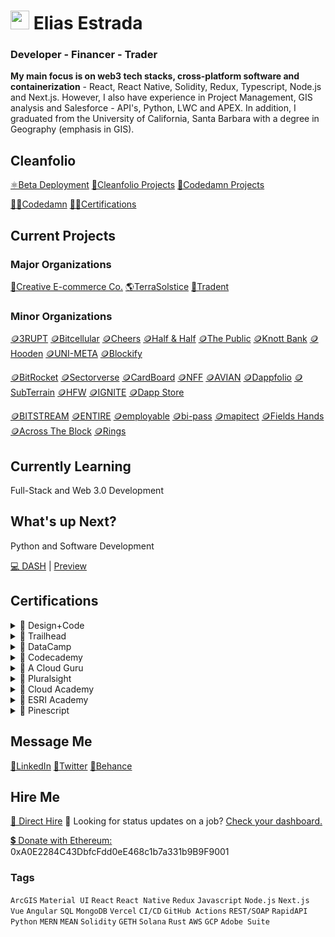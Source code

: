 # <img src="https://user-images.githubusercontent.com/61543012/202894820-0fadc8ce-22d9-4525-9162-26c1d21df479.png" height="30" width="30" align-items="center" justify-content="center" /> Elias Estrada
### Developer - Financer - Trader
**My main focus is on web3 tech stacks, cross-platform software and containerization** - React, React Native, Solidity, Redux, Typescript, Node.js and Next.js. However, I also have experience in Project Management, GIS analysis and Salesforce - API's, Python, LWC and APEX. In addition, I graduated from the University of California, Santa Barbara with a degree in Geography (emphasis in GIS).

## Cleanfolio
[⚛️Beta Deployment](https://cleanfolio.framer.website)
[📂Cleanfolio Projects](https://github.com/users/elicharlese/projects/10)
[📂Codedamn Projects](https://github.com/users/elicharlese/projects/11)

[👨‍💻Codedamn](https://codedamn.com/user/eliasestradac)
[👨‍💻Certifications](https://www.credly.com/users/elias-estrada/badges)

## Current Projects
### Major Organizations
[🛒Creative E-commerce Co.](https://github.com/Creative-Ecommerce-Co)
[🌎TerraSolstice](https://github.com/TerraSolstice)
[🔐Tradent](https://github.com/Tradent)

### Minor Organizations
[🪙3RUPT](https://github.com/3rupt)
[🪙Bitcellular](https://github.com/Bitcellular)
[🪙Cheers](https://github.com/Cheers-Browser)
[🪙Half & Half](https://github.com/Half-Half-1)
[🪙The Public](https://github.com/The-Public-3-0)
[🪙Knott Bank](https://github.com/Knott-Bank)
[🪙Hooden](https://github.com/Hooden-1)
[🪙UNI-META](https://github.com/UNI-META)
[🪙Blockify](https://github.com/Blockify-1)

[🪙BitRocket](https://github.com/BitRockets)
[🪙Sectorverse](https://github.com/Sectorverse)
[🪙CardBoard](https://github.com/CardBoard-1)
[🪙NFF](https://github.com/NFF-1)
[🪙AVIAN](https://github.com/AVIAN-1)
[🪙Dappfolio](https://github.com/Dappfolio)
[🪙SubTerrain](https://github.com/SubTerrain)
[🪙HFW](https://github.com/HFW-1)
[🪙IGNITE](https://github.com/IGNITE-1)
[🪙Dapp Store](https://github.com/Dapp-Store-1)

[🪙BITSTREAM](https://github.com/BITSTREAM-1)
[🪙ENTIRE](https://github.com/ENTIRE-1)
[🪙employable](https://github.com/employable-1)
[🪙bi-pass](https://github.com/bi-pass)
[🪙mapitect](https://github.com/mapitect)
[🪙Fields Hands](https://github.com/Field-Hands)
[🪙Across The Block](https://github.com/Across-The-Block)
[🪙Rings](https://github.com/Rings-1)

## Currently Learning
Full-Stack and Web 3.0 Development

## What's up Next?
Python and Software Development

[💻 DASH](https://github.com/elicharlese/DASH) | [Preview](https://dash.framer.website/dash)

## Certifications
<details><summary>📃 Design+Code</summary>
<!--   <p>- <a href="https://www.linkedin.com/in/elicharlese/details/certifications/">Framer</a></p>
  <p>- <a href="https://www.linkedin.com/in/elicharlese/details/certifications/">Figma</a></p>
  <p>- <a href="https://www.linkedin.com/in/elicharlese/details/certifications/">Swift</a></p> -->
</details>
<details><summary>📃 Trailhead</summary>
<!--   <p>- <a href="https://www.linkedin.com/in/elicharlese/details/certifications/">Salesforce Developer</a></p>
  <p>- <a href="https://www.linkedin.com/in/elicharlese/details/certifications/">Salesforce Admin</a></p>
  <p>- <a href="https://www.linkedin.com/in/elicharlese/details/certifications/">Salesforce Architect</a></p> -->
</details>
<details><summary>📃 DataCamp</summary>
<!--   <p>- <a href="https://www.linkedin.com/in/elicharlese/details/certifications/">Framer</a></p>
  <p>- <a href="https://www.linkedin.com/in/elicharlese/details/certifications/">Figma</a></p>
  <p>- <a href="https://www.linkedin.com/in/elicharlese/details/certifications/">Swift</a></p> -->
</details>
<details><summary>📃 Codecademy</summary>
<!--   <p>- <a href="https://www.linkedin.com/in/elicharlese/details/certifications/">Framer</a></p>
  <p>- <a href="https://www.linkedin.com/in/elicharlese/details/certifications/">Figma</a></p>
  <p>- <a href="https://www.linkedin.com/in/elicharlese/details/certifications/">Swift</a></p> -->
</details>
<details><summary>📃 A Cloud Guru</summary>
<!--   <p>- <a href="https://www.linkedin.com/in/elicharlese/details/certifications/">Framer</a></p>
  <p>- <a href="https://www.linkedin.com/in/elicharlese/details/certifications/">Figma</a></p>
  <p>- <a href="https://www.linkedin.com/in/elicharlese/details/certifications/">Swift</a></p> -->
</details>
<details><summary>📃 Pluralsight</summary>
<!--   <p>- <a href="https://www.linkedin.com/in/elicharlese/details/certifications/">Framer</a></p>
  <p>- <a href="https://www.linkedin.com/in/elicharlese/details/certifications/">Figma</a></p>
  <p>- <a href="https://www.linkedin.com/in/elicharlese/details/certifications/">Swift</a></p> -->
</details>
<details><summary>📃 Cloud Academy</summary>
<!--   <p>- <a href="https://www.linkedin.com/in/elicharlese/details/certifications/">Framer</a></p>
  <p>- <a href="https://www.linkedin.com/in/elicharlese/details/certifications/">Figma</a></p>
  <p>- <a href="https://www.linkedin.com/in/elicharlese/details/certifications/">Swift</a></p> -->
</details>
<details><summary>📃 ESRI Academy</summary>
<!--   <p>- <a href="https://www.linkedin.com/in/elicharlese/details/certifications/">Framer</a></p>
  <p>- <a href="https://www.linkedin.com/in/elicharlese/details/certifications/">Figma</a></p>
  <p>- <a href="https://www.linkedin.com/in/elicharlese/details/certifications/">Swift</a></p> -->
</details>
<details><summary>📃 Pinescript</summary>
<!--   <p>- <a href="https://www.linkedin.com/in/elicharlese/details/certifications/">Framer</a></p>
  <p>- <a href="https://www.linkedin.com/in/elicharlese/details/certifications/">Figma</a></p>
  <p>- <a href="https://www.linkedin.com/in/elicharlese/details/certifications/">Swift</a></p> -->
</details>

## Message Me 
[🔗LinkedIn](linkedin.com/in/eliasestrada/)
[🔗Twitter](https://twitter.com/chaincec)
[🔗Behance](https://www.behance.net/eliasestrada3)

## Hire Me 
[👋 Direct Hire](https://www.upwork.com/workwith/coachcec) 🧐 Looking for status updates on a job? [Check your dashboard.](https://cleanfolio.framer.website/dashboard)

[💲 Donate with Ethereum:](https://etherscan.io/address/0xa0e2284c43dbfcfdd0ee468c1b7a331b9b9f9001) 0xA0E2284C43DbfcFdd0eE468c1b7a331b9B9F9001

### Tags
`ArcGIS` `Material UI` `React` `React Native` `Redux` `Javascript` `Node.js` `Next.js` `Vue` `Angular` `SQL` `MongoDB` `Vercel` `CI/CD` `GitHub Actions` `REST/SOAP` `RapidAPI` `Python` `MERN` `MEAN` `Solidity` `GETH` `Solana` `Rust` `AWS` `GCP` `Adobe Suite`
